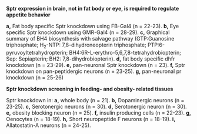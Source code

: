 **Sptr expression in brain, not in fat body or eye, is required to regulate appetite behavior**

**a,** Fat body specific Sptr knockdown using FB-Gal4 (n = 22-23). **b,** Eye specific Sptr knockdown using GMR-Gal4 (n = 28-29). **c,** Graphical summary of BH4 biosynthesis with salvage pathway (GTP:Guanosine triphosphate; H<sub>2</sub>-NTP: 7,8-dihydroneopterin triphosphate; PTP:6-pyruvoyltetrahydropterin; BH4:6R-L-erythro-5,6,7,8-tetrahydrobiopterin; Sep: Sepiapterin; BH2: 7,8-dihydrobiopterin). **d,** fat body specific dhfr knockdown (n = 23-29). **e,** pan-neuronal Sptr knockdown (n = 23). **f,** Sptr knockdown on pan-peptidergic neurons (n = 23-25). **g,** pan-neuronal pr knockdown (n = 25-26)

**Sptr knockdown screening in feeding- and obesity- related tissues**

Sptr knockdown in: **a,** whole body (n = 21). **b,** Dopaminergic neurons (n = 23-25). **c,** Serotonergic neurons (n = 30). **d,** Serotonergic neuron (n = 30). **e,** obesity blocking neuron (n = 25). **f,** insulin producing cells (n = 22-23). **g,** Oenocytes (n = 18-19). **h,** Short neuropeptide F neurons (n = 18-19). **i,** Allatostatin-A neurons (n = 24-25).